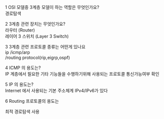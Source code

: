 1 OSI 모델중 3계층 모델이 하는 역할은 무엇인가요?<br>
경로탐색

2 3계층 관련 장치는 무엇인가요?<br>
라우터 (Router)<br>
레이어 3 스위치 (Layer 3 Switch)

3 3계층 관련 프로토콜 종류는 어떤게 있나요<br>
ip /icmp/arp<br>
/routing protocol(rip,eigrp,ospf)

4 ICMP 의 용도는?<br>
IP 계층에서 필요한 기타 기능들을 수행하기위해 사용되는 프로토콜
통신가능여부 확인

5 IP 의 용도는?<br>
Internet 에서 사용되는 기본 주소체계
IPv4/IPv6가 있다

6 Routing 프로토콜의 용도는<br>

최적 경로탐색 사용
